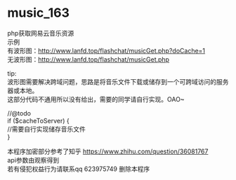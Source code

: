 # music_163
php获取网易云音乐资源<br />
示例  <br />
 有波形图：http://www.lanfd.top/flashchat/musicGet.php?doCache=1<br />
 无波形图：http://www.lanfd.top/flashchat/musicGet.php<br />
 
 tip:<br/>
 波形图需要解决跨域问题，思路是将音乐文件下载或储存到一个可跨域访问的服务器或本地。<br/>
 这部分代码不通用所以没有给出，需要的同学请自行实现。OAO~ <br/>
 
 
 //@todo<br/>
 if ($cacheToServer) {<br/>
   //需要自行实现储存音乐文件<br/>
 }<br/>


本程序加密部分参考了知乎 https://www.zhihu.com/question/36081767<br />
api参数由观察得到<br />
若有侵犯权益行为请联系qq 623975749 删除本程序
